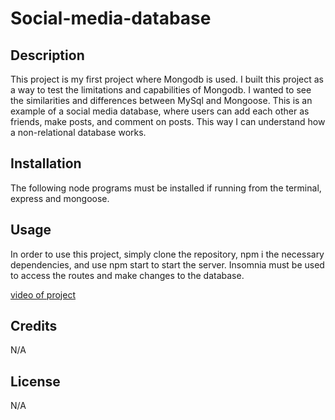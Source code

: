 # Social-media-database

## Description

This project is my first project where Mongodb is used. I built this project as a way to test the limitations and capabilities of Mongodb. I wanted to see the similarities and differences between MySql and Mongoose. This is an example of a social media database, where users can add each other as friends, make posts, and comment on posts. This way I can understand how a non-relational database works.

## Installation

The following node programs must be installed if running from the terminal, express and mongoose.

## Usage

In order to use this project, simply clone the repository, npm i the necessary dependencies, and use npm start to start the server. Insomnia must be used to access the routes and make changes to the database.

[video of project](https://drive.google.com/file/d/19qPPF0YzYCm-rCrCoPwXR3SEvV3e2XlY/view)

## Credits

N/A

## License

N/A
